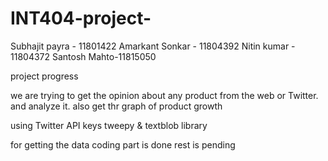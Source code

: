 # INT404-project-
Subhajit payra - 11801422
 Amarkant Sonkar - 11804392
 Nitin kumar - 11804372
 Santosh Mahto-11815050

project progress 

we are trying to get the opinion about any product from the web or Twitter. and analyze it. also get thr graph of product growth

using Twitter API keys
tweepy & textblob library

for getting the data coding part is done 
rest is pending



